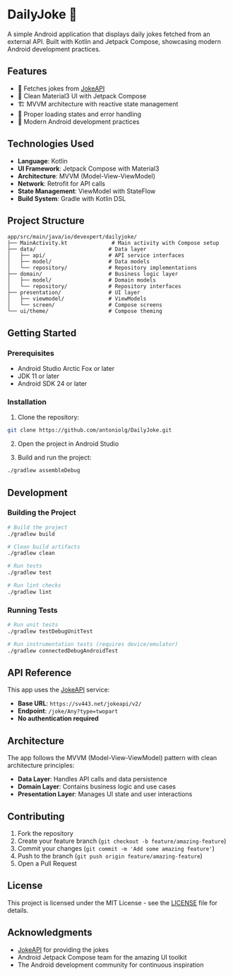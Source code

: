 # DailyJoke 📱

A simple Android application that displays daily jokes fetched from an external API. Built with Kotlin and Jetpack Compose, showcasing modern Android development practices.

## Features

- 🎯 Fetches jokes from [JokeAPI](https://sv443.net/jokeapi/v2/)
- 📱 Clean Material3 UI with Jetpack Compose
- 🏗️ MVVM architecture with reactive state management
- 🔄 Proper loading states and error handling
- 🎨 Modern Android development practices

## Technologies Used

- **Language**: Kotlin
- **UI Framework**: Jetpack Compose with Material3
- **Architecture**: MVVM (Model-View-ViewModel)
- **Network**: Retrofit for API calls
- **State Management**: ViewModel with StateFlow
- **Build System**: Gradle with Kotlin DSL

## Project Structure

```
app/src/main/java/io/devexpert/dailyjoke/
├── MainActivity.kt              # Main activity with Compose setup
├── data/                       # Data layer
│   ├── api/                    # API service interfaces
│   ├── model/                  # Data models
│   └── repository/             # Repository implementations
├── domain/                     # Business logic layer
│   ├── model/                  # Domain models
│   └── repository/             # Repository interfaces
├── presentation/               # UI layer
│   ├── viewmodel/              # ViewModels
│   └── screen/                 # Compose screens
└── ui/theme/                   # Compose theming
```

## Getting Started

### Prerequisites

- Android Studio Arctic Fox or later
- JDK 11 or later
- Android SDK 24 or later

### Installation

1. Clone the repository:
```bash
git clone https://github.com/antoniolg/DailyJoke.git
```

2. Open the project in Android Studio

3. Build and run the project:
```bash
./gradlew assembleDebug
```

## Development

### Building the Project

```bash
# Build the project
./gradlew build

# Clean build artifacts
./gradlew clean

# Run tests
./gradlew test

# Run lint checks
./gradlew lint
```

### Running Tests

```bash
# Run unit tests
./gradlew testDebugUnitTest

# Run instrumentation tests (requires device/emulator)
./gradlew connectedDebugAndroidTest
```

## API Reference

This app uses the [JokeAPI](https://sv443.net/jokeapi/v2/) service:
- **Base URL**: `https://sv443.net/jokeapi/v2/`
- **Endpoint**: `/joke/Any?type=twopart`
- **No authentication required**

## Architecture

The app follows the MVVM (Model-View-ViewModel) pattern with clean architecture principles:

- **Data Layer**: Handles API calls and data persistence
- **Domain Layer**: Contains business logic and use cases
- **Presentation Layer**: Manages UI state and user interactions

## Contributing

1. Fork the repository
2. Create your feature branch (`git checkout -b feature/amazing-feature`)
3. Commit your changes (`git commit -m 'Add some amazing feature'`)
4. Push to the branch (`git push origin feature/amazing-feature`)
5. Open a Pull Request

## License

This project is licensed under the MIT License - see the [LICENSE](LICENSE) file for details.

## Acknowledgments

- [JokeAPI](https://sv443.net/jokeapi/v2/) for providing the jokes
- Android Jetpack Compose team for the amazing UI toolkit
- The Android development community for continuous inspiration